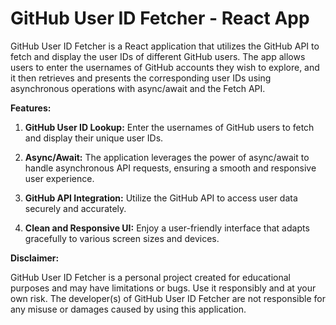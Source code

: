 # **GitHub User ID Fetcher - React App**

GitHub User ID Fetcher is a React application that utilizes the GitHub API to fetch and display the user IDs of different GitHub users. The app allows users to enter the usernames of GitHub accounts they wish to explore, and it then retrieves and presents the corresponding user IDs using asynchronous operations with async/await and the Fetch API.

**Features:**

1. **GitHub User ID Lookup:** Enter the usernames of GitHub users to fetch and display their unique user IDs.

2. **Async/Await:** The application leverages the power of async/await to handle asynchronous API requests, ensuring a smooth and responsive user experience.

3. **GitHub API Integration:** Utilize the GitHub API to access user data securely and accurately.

4. **Clean and Responsive UI:** Enjoy a user-friendly interface that adapts gracefully to various screen sizes and devices.


**Disclaimer:**

GitHub User ID Fetcher is a personal project created for educational purposes and may have limitations or bugs. Use it responsibly and at your own risk. The developer(s) of GitHub User ID Fetcher are not responsible for any misuse or damages caused by using this application.

